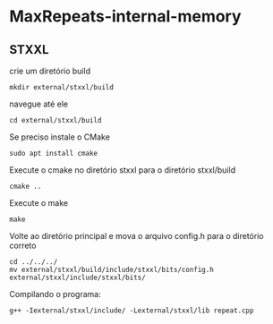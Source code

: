 <!-- @format -->

# MaxRepeats-internal-memory

## STXXL

crie um diretório build

```
mkdir external/stxxl/build
```

navegue até ele

```
cd external/stxxl/build
```

Se preciso instale o CMake

```
sudo apt install cmake
```

Execute o cmake no diretório stxxl para o diretório stxxl/build

```
cmake ..
```

Execute o make

```
make
```

Volte ao diretório principal e mova o arquivo config.h para o diretório correto

```
cd ../../../
mv external/stxxl/build/include/stxxl/bits/config.h external/stxxl/include/stxxl/bits/
```

Compilando o programa:

```
g++ -Iexternal/stxxl/include/ -Lexternal/stxxl/lib repeat.cpp
```
